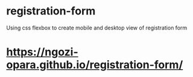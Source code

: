 # registration-form
Using css flexbox to create mobile and desktop view of registration form
# https://ngozi-opara.github.io/registration-form/
